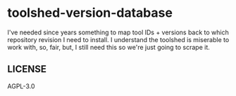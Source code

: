 # toolshed-version-database

I've needed since years something to map tool IDs + versions back to which repository revision I need to install. I understand the toolshed is miserable to work with, so, fair, but, I still need this so we're just going to scrape it.

## LICENSE

AGPL-3.0

